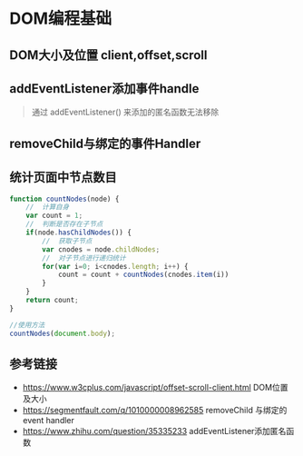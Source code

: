 # DOM编程基础

## DOM大小及位置 client,offset,scroll

## addEventListener添加事件handle
> 通过 addEventListener() 来添加的匿名函数无法移除

## removeChild与绑定的事件Handler


## 统计页面中节点数目

```javascript
function countNodes(node) {
    //  计算自身
    var count = 1;
    //  判断是否存在子节点
    if(node.hasChildNodes()) {
        //  获取子节点
        var cnodes = node.childNodes;
        //  对子节点进行递归统计
        for(var i=0; i<cnodes.length; i++) {
            count = count + countNodes(cnodes.item(i))
        }
    }
    return count;
}

//使用方法
countNodes(document.body);
```
## 参考链接
* https://www.w3cplus.com/javascript/offset-scroll-client.html DOM位置及大小
* https://segmentfault.com/q/1010000008962585 removeChild 与绑定的event handler
* https://www.zhihu.com/question/35335233 addEventListener添加匿名函数
